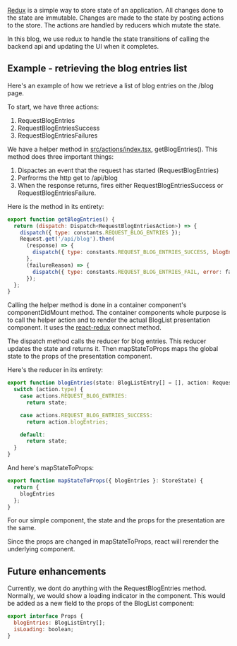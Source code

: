 [Redux](https://redux.js.org/) is a simple way to store state of an application.  All changes done to the state are immutable.  Changes are made to the state by posting actions to the store.  The actions are handled by reducers which mutate the state.

In this blog, we use redux to handle the state transitions of calling the backend api and updating the UI when it completes.

## Example - retrieving the blog entries list

Here's an example of how we retrieve a list of blog entries on the /blog page.

To start, we have three actions:
1. RequestBlogEntries
1. RequestBlogEntriesSuccess
1. RequestBlogEntriesFailures

We have a helper method in [src/actions/index.tsx](https://github.com/eliakaris/blog/blob/master/src/actions/index.tsx), getBlogEntries().  This method does three important things:
1. Dispactes an event that the request has started (RequestBlogEntries)
1. Perfrorms the http get to /api/blog
1. When the response returns, fires either RequestBlogEntriesSuccess or RequestBlogEntriesFailure.

Here is the method in its entirety:

```javascript
export function getBlogEntries() {
  return (dispatch: Dispatch<RequestBlogEntriesAction>) => {
    dispatch({ type: constants.REQUEST_BLOG_ENTRIES });
    Request.get('/api/blog').then(
      (response) => {
        dispatch({ type: constants.REQUEST_BLOG_ENTRIES_SUCCESS, blogEntries: response.body});
      },
      (failureReason) => {
        dispatch({ type: constants.REQUEST_BLOG_ENTRIES_FAIL, error: failureReason.message});
      });
  };
}
```

Calling the helper method is done in a container component's componentDidMount method.  The container components whole purpose is to call the helper action and to render the actual BlogList presentation component.  It uses the [react-redux](https://github.com/reactjs/react-redux) connect method.

The dispatch method calls the reducer for blog entries.  This reducer updates the state and returns it.  Then mapStateToProps maps the global state to the props of the presentation component.

Here's the reducer in its entirety:

```javascript
export function blogEntries(state: BlogListEntry[] = [], action: RequestBlogEntriesAction): BlogListEntry[] {
  switch (action.type) {
    case actions.REQUEST_BLOG_ENTRIES:
      return state;

    case actions.REQUEST_BLOG_ENTRIES_SUCCESS:
      return action.blogEntries;

    default:
      return state;
  }
}
```

And here's mapStateToProps:

```javascript
export function mapStateToProps({ blogEntries }: StoreState) {
  return {
    blogEntries
  };
}
```

For our simple component, the state and the props for the presentation are the same.

Since the props are changed in mapStateToProps, react will rerender the underlying component.

## Future enhancements

Currently, we dont do anything with the RequestBlogEntries method.  Normally, we would show a loading indicator in the component.  This would be added as a new field to the props of the BlogList component:

```javascript
export interface Props {
  blogEntries: BlogListEntry[];
  isLoading: boolean;
}
```
